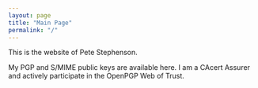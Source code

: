```yaml
---
layout: page
title: "Main Page"
permalink: "/"
---
```


This is the website of Pete Stephenson.

My PGP and S/MIME public keys are available here. I am a CAcert Assurer and actively participate in the OpenPGP Web of Trust.
